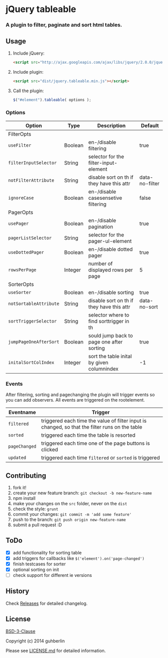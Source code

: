 # jQuery tableable

### A plugin to filter, paginate and sort html tables.

## Usage

1. Include jQuery:

    ```html
    <script src="http://ajax.googleapis.com/ajax/libs/jquery/2.0.0/jquery.min.js"></script>
    ```

2. Include plugin:

    ```html
    <script src="dist/jquery.tableable.min.js"></script>
    ```

3. Call the plugin:

    ```javascript
    $("#element").tableable( options );
    ```

### Options

| Option                 | Type    | Description                                | Default        |
| ---------------------- | ------- | ------------------------------------------ | -------------- |
|FilterOpts||||
| `useFilter`            | Boolean | en-/disable filtering                      | true           |
| `filterInputSelector`  | String  | selector for the filter-input-element      |                |
| `notFilterAttribute`   | String  | disable sort on th if they have this attr  | data-no-filter |
| `ignoreCase`           | Boolean | en-/disable casesensetive filtering        | false          |
|PagerOpts||||
| `usePager`             | Boolean | en-/disable pagination                     | true           |
| `pagerListSelector`    | String  | selector for the pager-ul-element          |                |
| `useDottedPager`       | Boolean | en-/disable dotted pager                   | true           |
| `rowsPerPage`          | Integer | number of displayed rows per page          | 5              |
|SorterOpts||||
| `useSorter`            | Boolean | en-/disable sorting                        | true           |
| `notSortableAttribute` | String  | disable sort on th if they have this attr  | data-no-sort   |
| `sortTriggerSelector`  | String  | selector where to find sorttrigger in th   |                |
| `jumpPageOneAfterSort` | Boolean | sould jump back to page one after sorting  | true           |
| `initalSortColIndex`   | Integer | sort the table inital by given columnindex | -1             |

### Events

After filtering, sorting and pagechanging the plugin will trigger events so you can add observers. All events are triggered on the rootelement.

| Eventname     | Trigger                                                                                        |
| ------------- | ---------------------------------------------------------------------------------------------- |
| `filtered`    | triggered each time the value of filter input is changed, so that the filter runs on the table |
| `sorted`      | triggered each time the table is resorted                                                      |
| `pageChanged` | triggered each time one of the page buttons is clicked                                         |
| `updated`     | triggered each time `filtered` or `sorted` is triggered                                        |


## Contributing

1. fork it!
2. create your new feature branch: `git checkout -b new-feature-name`
3. npm install
4. make your changes on the `src` folder, never on the `dist`
5. check the style: `grunt`
6. commit your changes: `git commit -m 'add some feature'`
7. push to the branch: `git push origin new-feature-name`
8. submit a pull request :D

## ToDo

- [x] add functionality for sorting table
- [x] add triggers for callbacks like `$('element').on('page-changed')`
- [x] finish testcases for sorter
- [x] optional sorting on init
- [ ] check support for different ie versions

## History

Check [Releases](https://github.com/guhberlin/tableable/releases) for detailed changelog.

## License

[BSD-3-Clause](http://opensource.org/licenses/BSD-3-Clause)

Copyright (c) 2014 guhberlin

Please see [LICENSE.md](https://github.com/guhberlin/tableable/blob/master/LICENSE.md) for detailed information.

